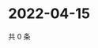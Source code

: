 # 2022-04-15

共 0 条

<!-- BEGIN WEIBO -->
<!-- 最后更新时间 Fri Apr 15 2022 19:00:49 GMT+0800 (China Standard Time) -->

<!-- END WEIBO -->
